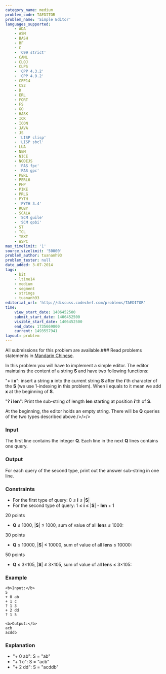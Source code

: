 ```yaml
---
category_name: medium
problem_code: TAEDITOR
problem_name: 'Simple Editor'
languages_supported:
    - ADA
    - ASM
    - BASH
    - BF
    - C
    - 'C99 strict'
    - CAML
    - CLOJ
    - CLPS
    - 'CPP 4.3.2'
    - 'CPP 4.9.2'
    - CPP14
    - CS2
    - D
    - ERL
    - FORT
    - FS
    - GO
    - HASK
    - ICK
    - ICON
    - JAVA
    - JS
    - 'LISP clisp'
    - 'LISP sbcl'
    - LUA
    - NEM
    - NICE
    - NODEJS
    - 'PAS fpc'
    - 'PAS gpc'
    - PERL
    - PERL6
    - PHP
    - PIKE
    - PRLG
    - PYTH
    - 'PYTH 3.4'
    - RUBY
    - SCALA
    - 'SCM guile'
    - 'SCM qobi'
    - ST
    - TCL
    - TEXT
    - WSPC
max_timelimit: '1'
source_sizelimit: '50000'
problem_author: tuananh93
problem_tester: null
date_added: 3-07-2014
tags:
    - bit
    - ltime14
    - medium
    - segment
    - strings
    - tuananh93
editorial_url: 'http://discuss.codechef.com/problems/TAEDITOR'
time:
    view_start_date: 1406452500
    submit_start_date: 1406452500
    visible_start_date: 1406452500
    end_date: 1735669800
    current: 1493557941
layout: problem
---
```

All submissions for this problem are available.###  Read problems statements in [Mandarin Chinese](http://www.codechef.com/download/translated/LTIME14/mandarin/TAEDITOR.pdf).

In this problem you will have to implement a simple editor. The editor maintains the content of a string **S** and have two following functions:


"**+ i x**": insert a string **x** into the current string **S** after the **i**'th character of the **S** (we use 1-indexing in this problem). When **i** equals to  it mean we add **x** at the beginning of **S**.

"**? i len**": Print the sub-string of length **len** starting at position **i**'th of **S**.


At the beginning, the editor holds an empty string. There will be **Q** queries of the two types described above./>/>/>

### Input

The first line contains the integer **Q**.
Each line in the next **Q** lines contains one query.

### Output

For each query of the second type, print out the answer sub-string in one line.

### Constraints

- For the first type of query: 0 ≤ **i** ≤ |**S**|
- For the second type of query: 1 ≤ **i** ≤ |**S**| - **len** + 1

20 points

- **Q** ≤ 1000, |**S**| ≤ 1000, sum of value of all **len**s ≤ 1000:

30 points

- **Q** ≤ 10000, |**S**| ≤ 10000, sum of value of all **len**s ≤ 10000:

50 points

- **Q** ≤ 3×105, |**S**| ≤ 3×105, sum of value of all **len**s ≤ 3×105:

### Example

```
<b>Input:</b>
5
+ 0 ab
+ 1 c
? 1 3
+ 2 dd
? 1 5

<b>Output:</b>
acb
acddb

```
### Explanation

- "+ 0 ab": S = "ab"
- "+ 1 c": S = "acb"
- "+ 2 dd": S = "acddb"